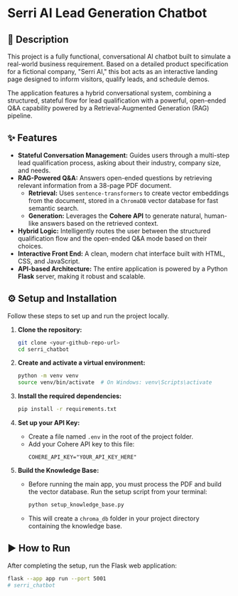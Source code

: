 # Serri AI Lead Generation Chatbot

## 📄 Description

This project is a fully functional, conversational AI chatbot built to simulate a real-world business requirement. Based on a detailed product specification for a fictional company, "Serri AI," this bot acts as an interactive landing page designed to inform visitors, qualify leads, and schedule demos.

The application features a hybrid conversational system, combining a structured, stateful flow for lead qualification with a powerful, open-ended Q&A capability powered by a Retrieval-Augmented Generation (RAG) pipeline.

## ✨ Features

* **Stateful Conversation Management:** Guides users through a multi-step lead qualification process, asking about their industry, company size, and needs.
* **RAG-Powered Q&A:** Answers open-ended questions by retrieving relevant information from a 38-page PDF document.
    * **Retrieval:** Uses `sentence-transformers` to create vector embeddings from the document, stored in a `ChromaDB` vector database for fast semantic search.
    * **Generation:** Leverages the **Cohere API** to generate natural, human-like answers based on the retrieved context.
* **Hybrid Logic:** Intelligently routes the user between the structured qualification flow and the open-ended Q&A mode based on their choices.
* **Interactive Front End:** A clean, modern chat interface built with HTML, CSS, and JavaScript.
* **API-based Architecture:** The entire application is powered by a Python **Flask** server, making it robust and scalable.

## ⚙️ Setup and Installation

Follow these steps to set up and run the project locally.

1.  **Clone the repository:**
    ```bash
    git clone <your-github-repo-url>
    cd serri_chatbot
    ```

2.  **Create and activate a virtual environment:**
    ```bash
    python -m venv venv
    source venv/bin/activate  # On Windows: venv\Scripts\activate
    ```

3.  **Install the required dependencies:**
    ```bash
    pip install -r requirements.txt
    ```

4.  **Set up your API Key:**
    * Create a file named `.env` in the root of the project folder.
    * Add your Cohere API key to this file:
        ```
        COHERE_API_KEY="YOUR_API_KEY_HERE"
        ```

5.  **Build the Knowledge Base:**
    * Before running the main app, you must process the PDF and build the vector database. Run the setup script from your terminal:
        ```bash
        python setup_knowledge_base.py
        ```
    * This will create a `chroma_db` folder in your project directory containing the knowledge base.

## ▶️ How to Run

After completing the setup, run the Flask web application:

```bash
flask --app app run --port 5001
# serri_chatbot
